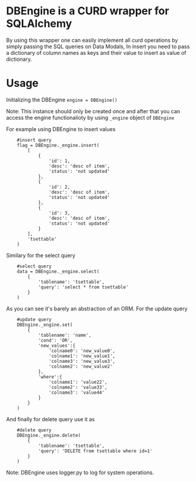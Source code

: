 # DBEngine is a CURD wrapper for SQLAlchemy

By using this wrapper one can easily implement all 
curd operations by simply passing the SQL queries on Data Modals,
In insert you need to pass a dictionary of column names as keys and 
their value to insert as value of dictionary.

# Usage

Initializing the DBEngine
```engine = DBEngine()```

Note: This instance should only be created once and after that you can access the engine functionalioty by using ```_engine``` object of ```DBEngine```

For example using DBEngine to insert values
```
	#insert query
    flag = DBEngine._engine.insert(
        [
            {
                'id': 1, 
                'desc': 'desc of item', 
                'status': 'not updated'
            },
            {
                'id': 2, 
                'desc': 'desc of item', 
                'status': 'not updated'
            },
            {
                'id': 3, 
                'desc': 'desc of item', 
                'status': 'not updated'
            }
        ], 
        'tsettable'
    )
```

Similary for the select query
```
    #select query
    data = DBEngine._engine.select(
        {
            'tablename': 'tsettable',
            'query': 'select * from tsettable'
        }
    )
```

As you can see it's barely an abstraction of an ORM. For the update query
```
    #update query
    DBEngine._engine.set(
        {
            'tablename': 'name',
            'cond': 'OR',
            'new_values':{
                'colname0': 'new_value0',
                'colname1': 'new_value1',
                'colname3': 'new_value3',
                'colname2': 'new_value2'
            },
            'where':{
                'colname1': 'value22',
                'colname2': 'value33',
                'colname3': 'value44'
            }
        }
    )
```

And finally for delete query use it as
```
    #delete query    
    DBEngine._engine.delete(
        {
            'tablename': 'tsettable',
            'query': 'DELETE from tsettable where id=1'
        }
    )
``` 

Note: DBEngine uses logger.py to log for system operations.

